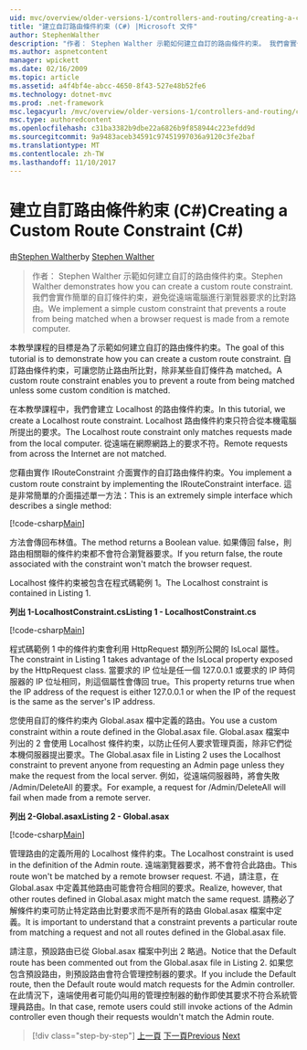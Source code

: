 ```yaml
---
uid: mvc/overview/older-versions-1/controllers-and-routing/creating-a-custom-route-constraint-cs
title: "建立自訂路由條件約束 (C#) |Microsoft 文件"
author: StephenWalther
description: "作者： Stephen Walther 示範如何建立自訂的路由條件約束。 我們會實作簡單的自訂條件約束可以防止路由相符 w..."
ms.author: aspnetcontent
manager: wpickett
ms.date: 02/16/2009
ms.topic: article
ms.assetid: a4f4bf4e-abcc-4650-8f43-527e48b52fe6
ms.technology: dotnet-mvc
ms.prod: .net-framework
msc.legacyurl: /mvc/overview/older-versions-1/controllers-and-routing/creating-a-custom-route-constraint-cs
msc.type: authoredcontent
ms.openlocfilehash: c31ba3382b9dbe22a6826b9f858944c223efdd9d
ms.sourcegitcommit: 9a9483aceb34591c97451997036a9120c3fe2baf
ms.translationtype: MT
ms.contentlocale: zh-TW
ms.lasthandoff: 11/10/2017
---
```

<a name="creating-a-custom-route-constraint-c"></a><span data-ttu-id="3bb7f-104">建立自訂路由條件約束 (C#)</span><span class="sxs-lookup"><span data-stu-id="3bb7f-104">Creating a Custom Route Constraint (C#)</span></span>
====================
<span data-ttu-id="3bb7f-105">由[Stephen Walther](https://github.com/StephenWalther)</span><span class="sxs-lookup"><span data-stu-id="3bb7f-105">by [Stephen Walther](https://github.com/StephenWalther)</span></span>

> <span data-ttu-id="3bb7f-106">作者： Stephen Walther 示範如何建立自訂的路由條件約束。</span><span class="sxs-lookup"><span data-stu-id="3bb7f-106">Stephen Walther demonstrates how you can create a custom route constraint.</span></span> <span data-ttu-id="3bb7f-107">我們會實作簡單的自訂條件約束，避免從遠端電腦進行瀏覽器要求的比對路由。</span><span class="sxs-lookup"><span data-stu-id="3bb7f-107">We implement a simple custom constraint that prevents a route from being matched when a browser request is made from a remote computer.</span></span>


<span data-ttu-id="3bb7f-108">本教學課程的目標是為了示範如何建立自訂的路由條件約束。</span><span class="sxs-lookup"><span data-stu-id="3bb7f-108">The goal of this tutorial is to demonstrate how you can create a custom route constraint.</span></span> <span data-ttu-id="3bb7f-109">自訂路由條件約束，可讓您防止路由所比對，除非某些自訂條件為 matched。</span><span class="sxs-lookup"><span data-stu-id="3bb7f-109">A custom route constraint enables you to prevent a route from being matched unless some custom condition is matched.</span></span>

<span data-ttu-id="3bb7f-110">在本教學課程中，我們會建立 Localhost 的路由條件約束。</span><span class="sxs-lookup"><span data-stu-id="3bb7f-110">In this tutorial, we create a Localhost route constraint.</span></span> <span data-ttu-id="3bb7f-111">Localhost 路由條件約束只符合從本機電腦所提出的要求。</span><span class="sxs-lookup"><span data-stu-id="3bb7f-111">The Localhost route constraint only matches requests made from the local computer.</span></span> <span data-ttu-id="3bb7f-112">從遠端在網際網路上的要求不符。</span><span class="sxs-lookup"><span data-stu-id="3bb7f-112">Remote requests from across the Internet are not matched.</span></span>

<span data-ttu-id="3bb7f-113">您藉由實作 IRouteConstraint 介面實作的自訂路由條件約束。</span><span class="sxs-lookup"><span data-stu-id="3bb7f-113">You implement a custom route constraint by implementing the IRouteConstraint interface.</span></span> <span data-ttu-id="3bb7f-114">這是非常簡單的介面描述單一方法：</span><span class="sxs-lookup"><span data-stu-id="3bb7f-114">This is an extremely simple interface which describes a single method:</span></span>

[!code-csharp[Main](creating-a-custom-route-constraint-cs/samples/sample1.cs)]

<span data-ttu-id="3bb7f-115">方法會傳回布林值。</span><span class="sxs-lookup"><span data-stu-id="3bb7f-115">The method returns a Boolean value.</span></span> <span data-ttu-id="3bb7f-116">如果傳回 false，則路由相關聯的條件約束都不會符合瀏覽器要求。</span><span class="sxs-lookup"><span data-stu-id="3bb7f-116">If you return false, the route associated with the constraint won't match the browser request.</span></span>

<span data-ttu-id="3bb7f-117">Localhost 條件約束被包含在程式碼範例 1。</span><span class="sxs-lookup"><span data-stu-id="3bb7f-117">The Localhost constraint is contained in Listing 1.</span></span>

<span data-ttu-id="3bb7f-118">**列出 1-LocalhostConstraint.cs**</span><span class="sxs-lookup"><span data-stu-id="3bb7f-118">**Listing 1 - LocalhostConstraint.cs**</span></span>

[!code-csharp[Main](creating-a-custom-route-constraint-cs/samples/sample2.cs)]

<span data-ttu-id="3bb7f-119">程式碼範例 1 中的條件約束會利用 HttpRequest 類別所公開的 IsLocal 屬性。</span><span class="sxs-lookup"><span data-stu-id="3bb7f-119">The constraint in Listing 1 takes advantage of the IsLocal property exposed by the HttpRequest class.</span></span> <span data-ttu-id="3bb7f-120">當要求的 IP 位址是任一個 127.0.0.1 或要求的 IP 時伺服器的 IP 位址相同，則這個屬性會傳回 true。</span><span class="sxs-lookup"><span data-stu-id="3bb7f-120">This property returns true when the IP address of the request is either 127.0.0.1 or when the IP of the request is the same as the server's IP address.</span></span>

<span data-ttu-id="3bb7f-121">您使用自訂的條件約束內 Global.asax 檔中定義的路由。</span><span class="sxs-lookup"><span data-stu-id="3bb7f-121">You use a custom constraint within a route defined in the Global.asax file.</span></span> <span data-ttu-id="3bb7f-122">Global.asax 檔案中列出的 2 會使用 Localhost 條件約束，以防止任何人要求管理頁面，除非它們從本機伺服器提出要求。</span><span class="sxs-lookup"><span data-stu-id="3bb7f-122">The Global.asax file in Listing 2 uses the Localhost constraint to prevent anyone from requesting an Admin page unless they make the request from the local server.</span></span> <span data-ttu-id="3bb7f-123">例如，從遠端伺服器時，將會失敗 /Admin/DeleteAll 的要求。</span><span class="sxs-lookup"><span data-stu-id="3bb7f-123">For example, a request for /Admin/DeleteAll will fail when made from a remote server.</span></span>

<span data-ttu-id="3bb7f-124">**列出 2-Global.asax**</span><span class="sxs-lookup"><span data-stu-id="3bb7f-124">**Listing 2 - Global.asax**</span></span>

[!code-csharp[Main](creating-a-custom-route-constraint-cs/samples/sample3.cs)]

<span data-ttu-id="3bb7f-125">管理路由的定義所用的 Localhost 條件約束。</span><span class="sxs-lookup"><span data-stu-id="3bb7f-125">The Localhost constraint is used in the definition of the Admin route.</span></span> <span data-ttu-id="3bb7f-126">遠端瀏覽器要求，將不會符合此路由。</span><span class="sxs-lookup"><span data-stu-id="3bb7f-126">This route won't be matched by a remote browser request.</span></span> <span data-ttu-id="3bb7f-127">不過，請注意，在 Global.asax 中定義其他路由可能會符合相同的要求。</span><span class="sxs-lookup"><span data-stu-id="3bb7f-127">Realize, however, that other routes defined in Global.asax might match the same request.</span></span> <span data-ttu-id="3bb7f-128">請務必了解條件約束可防止特定路由比對要求而不是所有的路由 Global.asax 檔案中定義。</span><span class="sxs-lookup"><span data-stu-id="3bb7f-128">It is important to understand that a constraint prevents a particular route from matching a request and not all routes defined in the Global.asax file.</span></span>

<span data-ttu-id="3bb7f-129">請注意，預設路由已從 Global.asax 檔案中列出 2 略過。</span><span class="sxs-lookup"><span data-stu-id="3bb7f-129">Notice that the Default route has been commented out from the Global.asax file in Listing 2.</span></span> <span data-ttu-id="3bb7f-130">如果您包含預設路由，則預設路由會符合管理控制器的要求。</span><span class="sxs-lookup"><span data-stu-id="3bb7f-130">If you include the Default route, then the Default route would match requests for the Admin controller.</span></span> <span data-ttu-id="3bb7f-131">在此情況下，遠端使用者可能仍叫用的管理控制器的動作即使其要求不符合系統管理員路由。</span><span class="sxs-lookup"><span data-stu-id="3bb7f-131">In that case, remote users could still invoke actions of the Admin controller even though their requests wouldn't match the Admin route.</span></span>

>[!div class="step-by-step"]
<span data-ttu-id="3bb7f-132">[上一頁](creating-a-route-constraint-cs.md)
[下一頁](asp-net-mvc-controller-overview-vb.md)</span><span class="sxs-lookup"><span data-stu-id="3bb7f-132">[Previous](creating-a-route-constraint-cs.md)
[Next](asp-net-mvc-controller-overview-vb.md)</span></span>
